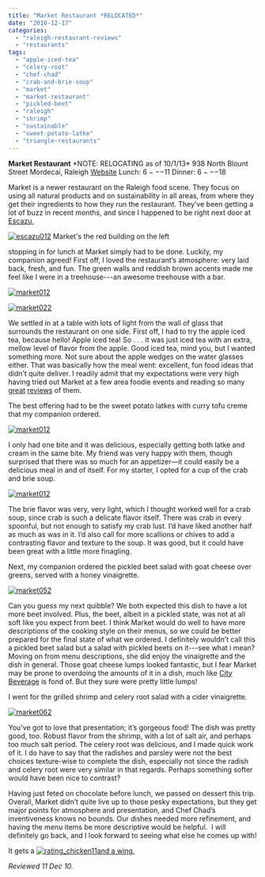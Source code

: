 ```yaml
---
title: "Market Restaurant *RELOCATED*"
date: "2010-12-17"
categories:
  - "raleigh-restaurant-reviews"
  - "restaurants"
tags:
  - "apple-iced-tea"
  - "celery-root"
  - "chef-chad"
  - "crab-and-brie-soup"
  - "market"
  - "market-restaurant"
  - "pickled-beet"
  - "raleigh"
  - "shrimp"
  - "sustainable"
  - "sweet-potato-latke"
  - "triangle-restaurants"
---
```


**Market Restaurant** \*NOTE: RELOCATING as of 10/1/13\* 938 North Blount Street Mordecai, Raleigh [Website](http://www.eatatmarket.com/) Lunch: $6---$11 Dinner: $6---$18

Market is a newer restaurant on the Raleigh food scene. They focus on using all natural products and on sustainability in all areas, from where they get their ingredients to how they run the restaurant. They’ve been getting a lot of buzz in recent months, and since I happened to be right next door at [Escazu,](http://www.thegourmez.com/?p=1975)




<div class="caption">

[![](http://s3.amazonaws.com/thegourmez-wpmedia/2010/12/escazu012.jpg "escazu012")](http://s3.amazonaws.com/thegourmez-wpmedia/2010/12/escazu012.jpg) Market's the red building on the left</div>


stopping in for lunch at Market simply had to be done. Luckily, my companion agreed! First off, I loved the restaurant’s atmosphere: very laid back, fresh, and fun. The green walls and reddish brown accents made me feel like I were in a treehouse---an awesome treehouse with a bar.

[![](http://s3.amazonaws.com/thegourmez-wpmedia/2010/12/market012.jpg "market012")](http://s3.amazonaws.com/thegourmez-wpmedia/2010/12/market012.jpg)

[![](http://s3.amazonaws.com/thegourmez-wpmedia/2010/12/market022.jpg "market022")](http://s3.amazonaws.com/thegourmez-wpmedia/2010/12/market022.jpg)

We settled in at a table with lots of light from the wall of glass that surrounds the restaurant on one side. First off, I had to try the apple iced tea, because hello! Apple iced tea! So . . . it was just iced tea with an extra, mellow level of flavor from the apple. Good iced tea, mind you, but I wanted something more. Not sure about the apple wedges on the water glasses either. That was basically how the meal went: excellent, fun food ideas that didn’t quite deliver. I readily admit that my expectations were very high having tried out Market at a few area foodie events and reading so many [great](http://spoonfedraleigh.com/market-restaurant-raleigh/) [reviews](http://www.helloraleigh.com/Articles/Restaurant/4145/Market_Restaurant_Locally_sourced_fresh_dining.Cfm) of them.

The best offering had to be the sweet potato latkes with curry tofu creme that my companion ordered.

[![](http://s3.amazonaws.com/thegourmez-wpmedia/2010/12/market032.jpg "market012")](http://s3.amazonaws.com/thegourmez-wpmedia/2010/12/market013.jpg)

I only had one bite and it was delicious, especially getting both latke and cream in the same bite. My friend was very happy with them, though surprised that there was so much for an appetizer—it could easily be a delicious meal in and of itself. For my starter, I opted for a cup of the crab and brie soup.

[![](http://s3.amazonaws.com/thegourmez-wpmedia/2010/12/market042.jpg "market012")](http://s3.amazonaws.com/thegourmez-wpmedia/2010/12/market042.jpg)

The brie flavor was very, very light, which I thought worked well for a crab soup, since crab is such a delicate flavor itself. There was crab in every spoonful, but not enough to satisfy my crab lust. I’d have liked another half as much as was in it. I’d also call for more scallions or chives to add a contrasting flavor and texture to the soup. It was good, but it could have been great with a little more finagling.

Next, my companion ordered the pickled beet salad with goat cheese over greens, served with a honey vinaigrette.

[![](http://s3.amazonaws.com/thegourmez-wpmedia/2010/12/market052.jpg "market052")](http://s3.amazonaws.com/thegourmez-wpmedia/2010/12/market052.jpg)

Can you guess my next quibble? We both expected this dish to have a lot more beet involved. Plus, the beet, albeit in a pickled state, was not at all soft like you expect from beet. I think Market would do well to have more descriptions of the cooking style on their menus, so we could be better prepared for the final state of what we ordered. I definitely wouldn’t call this a pickled beet salad but a salad with pickled beets on it---see what i mean? Moving on from menu descriptions, she did enjoy the vinaigrette and the dish in general. Those goat cheese lumps looked fantastic, but I fear Market may be prone to overdoing the amounts of it in a dish, much like [City Beverage](http://www.citybeverage-durham.com/) is fond of. But they sure were pretty little lumps!

I went for the grilled shrimp and celery root salad with a cider vinaigrette.

[![](http://s3.amazonaws.com/thegourmez-wpmedia/2010/12/market062.jpg "market062")](http://s3.amazonaws.com/thegourmez-wpmedia/2010/12/market062.jpg)

You’ve got to love that presentation; it’s gorgeous food! The dish was pretty good, too. Robust flavor from the shrimp, with a lot of salt air, and perhaps too much salt period. The celery root was delicious, and I made quick work of it. I do have to say that the radishes and parsley were not the best choices texture-wise to complete the dish, especially not since the radish and celery root were very similar in that regards. Perhaps something softer would have been nice to contrast?

Having just feted on chocolate before lunch, we passed on dessert this trip. Overall, Market didn’t quite live up to those pesky expectations, but they get major points for atmosphere and presentation, and Chef Chad’s inventiveness knows no bounds. Our dishes needed more refinement, and having the menu items be more descriptive would be helpful.  I will definitely go back, and I look forward to seeing what else he comes up with!

It gets a [![](http://s3.amazonaws.com/thegourmez-wpmedia/2009/02/rating_chicken11.gif "rating_chicken11")and a wing.](http://s3.amazonaws.com/thegourmez-wpmedia/2009/02/rating_chicken11.gif)

_Reviewed 11 Dec 10._
